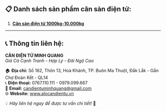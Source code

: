 ## 📋 Danh sách sản phẩm cân sàn điện tử:

1. [**Cân sàn điện tử 1000kg-10.000kg**](https://alocandientu.vn/san-pham/can-san-dien-tu)

---

## 📞 Thông tin liên hệ:

**CÂN ĐIỆN TỬ MINH QUANG**  
*Giá Cả Cạnh Tranh - Hợp Lý - Đãi Ngộ Cao*

🏠 **Địa chỉ:** Số 162, Thôn 13, Hoà Khánh, TP. Buôn Ma Thuột, Đắk Lắk - Gần Chợ Đoàn Kết - QL14  
📞 **Điện thoại:** 0767.110.111 - 0979.099.667  
📧 **Email:** candientuminhquang@gmail.com  
🌐 **Website:** www.alocandientu.vn

💡 *Hãy liên hệ ngay để được tư vấn chi tiết!* 🚀

